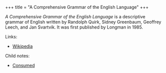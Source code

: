 +++
title = "A Comprehensive Grammar of the English Language"
+++

*A Comprehensive Grammar of the English Language* is a descriptive grammar of English written by Randolph Quirk, Sidney Greenbaum, Geoffrey Leech, and Jan Svartvik. It was first published by Longman in 1985.

Links:

- [Wikipedia](https://en.wikipedia.org/wiki/A_Comprehensive_Grammar_of_the_English_Language)

Child notes:

- [Consumed](@/notes/A_Comprehensive_Grammar_of_the_English_Language/Consumed.md)
